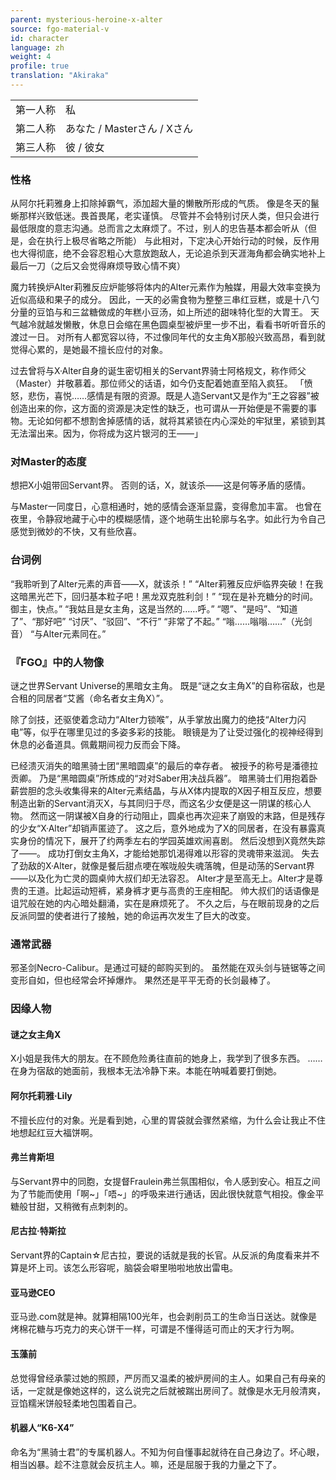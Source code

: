 ```yaml
---
parent: mysterious-heroine-x-alter
source: fgo-material-v
id: character
language: zh
weight: 4
profile: true
translation: "Akiraka"
---
```


<table>
  <tr><td>第一人称</td><td>私</td></tr>
  <tr><td>第二人称</td><td>あなた / Masterさん / Xさん</td></tr>
  <tr><td>第三人称</td><td>彼 / 彼女</td></tr>
</table>

### 性格

从阿尔托莉雅身上扣除掉霸气，添加超大量的懒散所形成的气质。
像是冬天的鬣蜥那样兴致低迷。畏首畏尾，老实谨慎。
尽管并不会特别讨厌人类，但只会进行最低限度的意志沟通。总而言之太麻烦了。不过，别人的忠告基本都会听从（但是，会在执行上极尽省略之所能）
与此相对，下定决心开始行动的时候，反作用也大得彻底，绝不会容忍粗心大意放跑敌人，无论追杀到天涯海角都会确实地补上最后一刀（之后又会觉得麻烦导致心情不爽）

魔力转换炉Alter莉雅反应炉能够将体内的Alter元素作为触媒，用最大效率变换为近似高级和果子的成分。
因此，一天的必需食物为整整三串红豆糕，或是十八勺分量的豆馅与和三盆糖做成的年糕小豆汤，如上所述的甜味特化型的大胃王。
天气越冷就越发懒散，休息日会缩在黑色圆桌型被炉里一步不出，看看书听听音乐的渡过一日。
对所有人都宽容以待，不过像同年代的女主角X那般兴致高昂，看到就觉得心累的，是她最不擅长应付的对象。

过去曾将与X·Alter自身的诞生密切相关的Servant界骑士阿格规文，称作师父（Master）并敬慕着。那位师父的话语，如今仍支配着她直至陷入疯狂。
「愤怒，悲伤，喜悦……感情是有限的资源。既是人造Servant又是作为“王之容器”被创造出来的你，这方面的资源是决定性的缺乏，也可谓从一开始便是不需要的事物。无论如何都不想割舍掉感情的话，就将其紧锁在内心深处的牢狱里，紧锁到其无法溜出来。因为，你将成为这片银河的王——」

### 对Master的态度

想把X小姐带回Servant界。
否则的话，X，就该杀——这是何等矛盾的感情。

与Master一同度日，心意相通时，她的感情会逐渐显露，变得愈加丰富。
也曾在夜里，令静寂地藏于心中的模糊感情，逐个地萌生出轮廓与名字。如此行为令自己感觉到微妙的不快，又有些欣喜。

### 台词例

“我聆听到了Alter元素的声音——X，就该杀！”
“Alter莉雅反应炉临界突破！在我这暗黑光芒下，回归基本粒子吧！黑龙双克胜利剑！”
“现在是补充糖分的时间。御主，快点。”
“我姑且是女主角，这是当然的……呼。”
“嗯”、“是吗”、“知道了”、“那好吧”
“讨厌”、“驳回”、“不行”
“非常了不起。”
“嗡……嗡嗡……”（光剑音）
“与Alter元素同在。”

### 『FGO』中的人物像

谜之世界Servant Universe的黑暗女主角。
既是“谜之女主角X”的自称宿敌，也是合租的同居者“艾酱（命名者女主角X）”。

除了剑技，还驱使着念动力“Alter力锁喉”，从手掌放出魔力的绝技“Alter力闪电”等，似乎在哪里见过的多姿多彩的技能。
眼镜是为了让受过强化的视神经得到休息的必备道具。佩戴期间视力反而会下降。

已经溃灭消失的暗黑骑士团“黑暗圆桌”的最后的幸存者。
被授予的称号是潘德拉贡卿。
乃是“黑暗圆桌”所炼成的“对对Saber用决战兵器”。
暗黑骑士们用抱着卧薪尝胆的念头收集得来的Alter元素结晶，与从X体内提取的X因子相互反应，想要制造出新的Servant消灭X，与其同归于尽，而这名少女便是这一阴谋的核心人物。
然而这一阴谋被X自身的行动阻止，圆桌也再次迎来了崩毁的末路，但是残存的少女“X·Alter”却销声匿迹了。
这之后，意外地成为了X的同居者，在没有暴露真实身份的情况下，展开了约两季左右的学园英雄欢闹喜剧。
然后没想到X竟然失踪了——。
成功打倒女主角X，才能给她那饥渴得难以形容的灵魂带来滋润。
失去了劲敌的X·Alter，就像是餐后甜点哽在喉咙般失魂落魄，但是动荡的Servant界——以及化为亡灵的圆桌帅大叔们却无法容忍。
Alter才是至高无上。Alter才是尊贵的王道。比起运动短裤，紧身裤才更与高贵的王座相配。
帅大叔们的话语像是诅咒般在她的内心暗处翻涌，实在是麻烦死了。
不久之后，与在眼前现身的之后反派同盟的使者进行了接触，她的命运再次发生了巨大的改变。

### 通常武器

邪圣剑Necro-Calibur。是通过可疑的邮购买到的。
虽然能在双头剑与链锯等之间变形自如，但也经常会坏掉爆炸。
果然还是平平无奇的长剑最棒了。

### 因缘人物

#### 谜之女主角X

X小姐是我伟大的朋友。在不顾危险勇往直前的她身上，我学到了很多东西。
……在身为宿敌的她面前，我根本无法冷静下来。本能在呐喊着要打倒她。

#### 阿尔托莉雅·Lily

不擅长应付的对象。光是看到她，心里的胃袋就会骤然紧缩，为什么会让我止不住地想起红豆大福饼啊。

#### 弗兰肯斯坦

与Servant界中的同胞，女提督Fraulein弗兰氛围相似，令人感到安心。相互之间为了节能而使用「啊\~」「唔\~」的呼吸来进行通话，因此很快就意气相投。像金平糖般甘甜，又稍微有点刺刺的。

#### 尼古拉·特斯拉

Servant界的Captain☆尼古拉，要说的话就是我的长官。从反派的角度看来并不算是坏上司。该怎么形容呢，脑袋会噼里啪啦地放出雷电。

#### 亚马逊CEO

亚马逊.com就是神。就算相隔100光年，也会剥削员工的生命当日送达。就像是烤棉花糖与巧克力的夹心饼干一样，可谓是不懂得适可而止的天才行为啊。

#### 玉藻前

总觉得曾经承蒙过她的照顾，严厉而又温柔的被炉房间的主人。如果自己有母亲的话，一定就是像她这样的，这么说完之后就被踹出房间了。就像是水无月般清爽，豆馅糯米饼般轻柔地包围着自己。

#### 机器人“K6-X4”

命名为“黑骑士君”的专属机器人。不知为何自懂事起就待在自己身边了。坏心眼，相当凶暴。趁不注意就会反抗主人。嘛，还是屈服于我的力量之下了。
